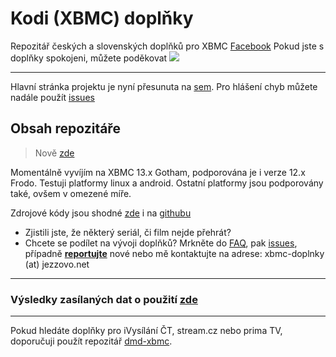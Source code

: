# Kodi (XBMC) doplňky #
Repozitář českých a slovenských doplňků pro XBMC  [Facebook](http://www.facebook.com/XbmcDoplnky)
Pokud jste s doplňky spokojeni, můžete poděkovat  [![](https://www.paypalobjects.com/en_US/i/btn/btn_donate_SM.gif)](https://www.paypal.com/cgi-bin/webscr?cmd=_s-xclick&hosted_button_id=DQHAGX3XTCSNW)

---


Hlavní stránka projektu je nyní přesunuta na [sem](http://kodi-czsk.github.io/repository/). Pro hlášení chyb můžete nadále použít [issues](http://code.google.com/p/xbmc-doplnky/issues/list)

## Obsah repozitáře ##
> Nově [zde](http://kodi-czsk.github.io/repository/browser.html)


Momentálně vyvíjím na XBMC 13.x Gotham, podporována je i verze 12.x Frodo. Testuji platformy linux a android. Ostatní platformy jsou podporovány také, ovšem v omezené míře.

Zdrojové kódy jsou shodné [zde](http://code.google.com/p/xbmc-doplnky/source/browse/) i na [githubu](https://github.com/lzoubek/xbmc-doplnky)

  * Zjistili jste, že některý seriál, či film nejde přehrát?
  * Chcete se podílet na vývoji doplňků?
Mrkněte do [FAQ](FAQ.md), pak [issues](http://code.google.com/p/xbmc-doplnky/issues/list), případně
**[reportujte](http://code.google.com/p/xbmc-doplnky/issues/entry)** nové nebo mě kontaktujte na adrese: xbmc-doplnky (at) jezzovo.net


---

### Výsledky zasílaných dat o použití [zde](http://jezzovo.net/xbmc-doplnky/stats.php) ###

---

Pokud hledáte doplňky pro iVysílání ČT, stream.cz nebo prima TV, doporučuji použít repozitář [dmd-xbmc](http://code.google.com/p/dmd-xbmc/).